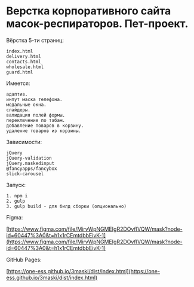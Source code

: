 # Верстка корпоративного сайта масок-респираторов. Пет-проект.

Вёрстка 5-ти страниц:
  
    index.html
    delivery.html
    contacts.html
    wholesale.html
    guard.html

Имеется: 
    
    адаптив.
    инпут маска телефона.           
    модальные окна.          
    слайдеры.        
    валидация полей формы.
    переключение по табам.
    добавление товаров в корзину.
    удаление товаров из корзины.
    
Зависимости:

    jQuery
    jQuery-validation
    jQuery.maskedinput
    @fancyapps/fancybox
    slick-carousel
    
    
Запуск:

    1. npm i
    2. gulp
    3. gulp build - для билд сборки (опционально)
    
Figma: 

   [https://www.figma.com/file/MirvWpNGMEIgR2DOvfIVQW/mask?node-id=60447%3A0&t=h1x1rCEmtdbbEivK-1](https://www.figma.com/file/MirvWpNGMEIgR2DOvfIVQW/mask?node-id=60447%3A0&t=h1x1rCEmtdbbEivK-1)
    
    
GitHub Pages: 

   [https://one-ess.github.io/3maski/dist/index.html](https://one-ess.github.io/3maski/dist/index.html)
